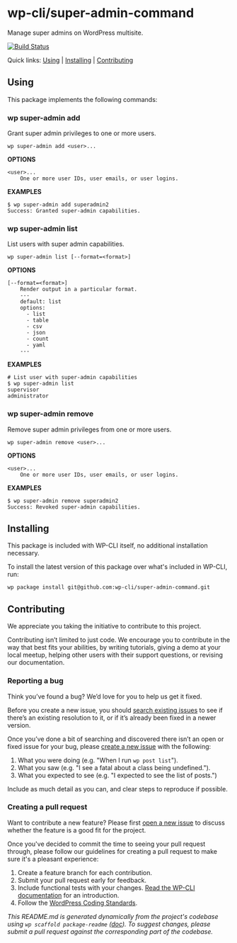 wp-cli/super-admin-command
==========================

Manage super admins on WordPress multisite.

[![Build Status](https://travis-ci.org/wp-cli/super-admin-command.svg?branch=master)](https://travis-ci.org/wp-cli/super-admin-command)

Quick links: [Using](#using) | [Installing](#installing) | [Contributing](#contributing)

## Using

This package implements the following commands:

### wp super-admin add

Grant super admin privileges to one or more users.

~~~
wp super-admin add <user>...
~~~

**OPTIONS**

	<user>...
		One or more user IDs, user emails, or user logins.

**EXAMPLES**

    $ wp super-admin add superadmin2
    Success: Granted super-admin capabilities.



### wp super-admin list

List users with super admin capabilities.

~~~
wp super-admin list [--format=<format>]
~~~

**OPTIONS**

	[--format=<format>]
		Render output in a particular format.
		---
		default: list
		options:
		  - list
		  - table
		  - csv
		  - json
		  - count
		  - yaml
		---

**EXAMPLES**

    # List user with super-admin capabilities
    $ wp super-admin list
    supervisor
    administrator



### wp super-admin remove

Remove super admin privileges from one or more users.

~~~
wp super-admin remove <user>...
~~~

**OPTIONS**

	<user>...
		One or more user IDs, user emails, or user logins.

**EXAMPLES**

    $ wp super-admin remove superadmin2
    Success: Revoked super-admin capabilities.

## Installing

This package is included with WP-CLI itself, no additional installation necessary.

To install the latest version of this package over what's included in WP-CLI, run:

    wp package install git@github.com:wp-cli/super-admin-command.git

## Contributing

We appreciate you taking the initiative to contribute to this project.

Contributing isn’t limited to just code. We encourage you to contribute in the way that best fits your abilities, by writing tutorials, giving a demo at your local meetup, helping other users with their support questions, or revising our documentation.

### Reporting a bug

Think you’ve found a bug? We’d love for you to help us get it fixed.

Before you create a new issue, you should [search existing issues](https://github.com/wp-cli/super-admin-command/issues?q=label%3Abug%20) to see if there’s an existing resolution to it, or if it’s already been fixed in a newer version.

Once you’ve done a bit of searching and discovered there isn’t an open or fixed issue for your bug, please [create a new issue](https://github.com/wp-cli/super-admin-command/issues/new) with the following:

1. What you were doing (e.g. "When I run `wp post list`").
2. What you saw (e.g. "I see a fatal about a class being undefined.").
3. What you expected to see (e.g. "I expected to see the list of posts.")

Include as much detail as you can, and clear steps to reproduce if possible.

### Creating a pull request

Want to contribute a new feature? Please first [open a new issue](https://github.com/wp-cli/super-admin-command/issues/new) to discuss whether the feature is a good fit for the project.

Once you've decided to commit the time to seeing your pull request through, please follow our guidelines for creating a pull request to make sure it's a pleasant experience:

1. Create a feature branch for each contribution.
2. Submit your pull request early for feedback.
3. Include functional tests with your changes. [Read the WP-CLI documentation](https://wp-cli.org/docs/pull-requests/#functional-tests) for an introduction.
4. Follow the [WordPress Coding Standards](http://make.wordpress.org/core/handbook/coding-standards/).


*This README.md is generated dynamically from the project's codebase using `wp scaffold package-readme` ([doc](https://github.com/wp-cli/scaffold-package-command#wp-scaffold-package-readme)). To suggest changes, please submit a pull request against the corresponding part of the codebase.*
